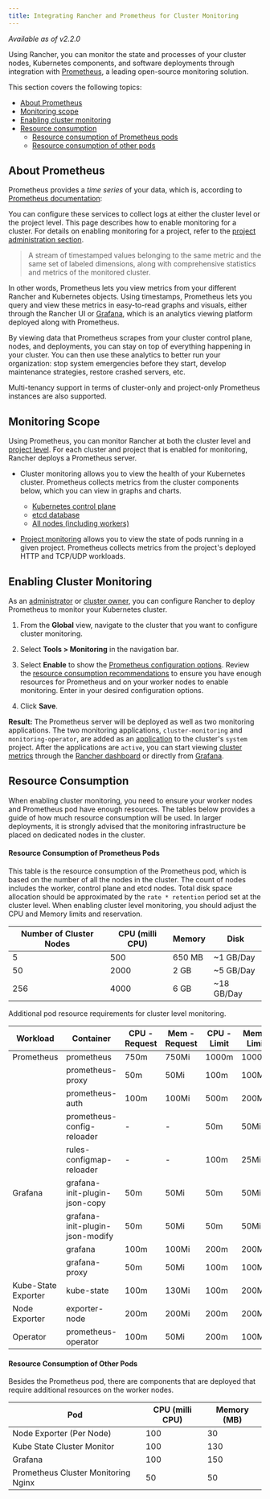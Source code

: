 ```yaml
---
title: Integrating Rancher and Prometheus for Cluster Monitoring
---
```


_Available as of v2.2.0_

Using Rancher, you can monitor the state and processes of your cluster nodes, Kubernetes components, and software deployments through integration with [Prometheus](https://prometheus.io/), a leading open-source monitoring solution.

This section covers the following topics:

- [About Prometheus](#about-prometheus)
- [Monitoring scope](#monitoring-scope)
- [Enabling cluster monitoring](#enabling-cluster-monitoring)
- [Resource consumption](#resource-consumption)
  - [Resource consumption of Prometheus pods](#resource-consumption-of-prometheus-pods)
  - [Resource consumption of other pods](#resources-consumption-of-other-pods)

## About Prometheus

Prometheus provides a _time series_ of your data, which is, according to [Prometheus documentation](https://prometheus.io/docs/concepts/data_model/):

You can configure these services to collect logs at either the cluster level or the project level. This page describes how to enable monitoring for a cluster. For details on enabling monitoring for a project, refer to the [project administration section](/docs/project-admin/tools/monitoring/).

>A stream of timestamped values belonging to the same metric and the same set of labeled dimensions, along with comprehensive statistics and metrics of the monitored cluster.

In other words, Prometheus lets you view metrics from your different Rancher and Kubernetes objects. Using timestamps, Prometheus lets you query and view these metrics in easy-to-read graphs and visuals, either through the Rancher UI or [Grafana](https://grafana.com/), which is an analytics viewing platform deployed along with Prometheus.

By viewing data that Prometheus scrapes from your cluster control plane, nodes, and deployments, you can stay on top of everything happening in your cluster. You can then use these analytics to better run your organization: stop system emergencies before they start, develop maintenance strategies, restore crashed servers, etc.

Multi-tenancy support in terms of cluster-only and project-only Prometheus instances are also supported.

## Monitoring Scope

Using Prometheus, you can monitor Rancher at both the cluster level and [project level](/docs/project-admin/tools/monitoring/). For each cluster and project that is enabled for monitoring, Rancher deploys a Prometheus server.

- Cluster monitoring allows you to view the health of your Kubernetes cluster. Prometheus collects metrics from the cluster components below, which you can view in graphs and charts.

    - [Kubernetes control plane](/docs/cluster-admin/tools/monitoring/cluster-metrics/#kubernetes-components-metrics)
    - [etcd database](/docs/cluster-admin/tools/monitoring/cluster-metrics/#etcd-metrics)
    - [All nodes (including workers)](/docs/cluster-admin/tools/monitoring/cluster-metrics/#cluster-metrics)

- [Project monitoring](/docs/project-admin/tools/monitoring/) allows you to view the state of pods running in a given project. Prometheus collects metrics from the project's deployed HTTP and TCP/UDP workloads.

## Enabling Cluster Monitoring

As an [administrator](/docs/admin-settings/rbac/global-permissions/) or [cluster owner](/docs/admin-settings/rbac/cluster-project-roles/#cluster-roles), you can configure Rancher to deploy Prometheus to monitor your Kubernetes cluster.

1. From the **Global** view, navigate to the cluster that you want to configure cluster monitoring.

1. Select **Tools > Monitoring** in the navigation bar.

1. Select **Enable** to show the [Prometheus configuration options](/docs/cluster-admin/tools/monitoring/prometheus/). Review the [resource consumption recommendations](#resource-consumption) to ensure you have enough resources for Prometheus and on your worker nodes to enable monitoring. Enter in your desired configuration options.

1. Click **Save**.

**Result:** The Prometheus server will be deployed as well as two monitoring applications. The two monitoring applications, `cluster-monitoring` and `monitoring-operator`, are added as an [application](/docs/catalog/apps/) to the cluster's `system` project. After the applications are `active`, you can start viewing [cluster metrics](/docs/cluster-admin/tools/monitoring/cluster-metrics/) through the [Rancher dashboard](/docs/cluster-admin/tools/monitoring/viewing-metrics/#rancher-dashboard) or directly from [Grafana](/docs/cluster-admin/tools/monitoring/#grafana).

## Resource Consumption

When enabling cluster monitoring, you need to ensure your worker nodes and Prometheus pod have enough resources. The tables below provides a guide of how much resource consumption will be used. In larger deployments, it is strongly advised that the monitoring infrastructure be placed on dedicated nodes in the cluster.

#### Resource Consumption of Prometheus Pods

This table is the resource consumption of the Prometheus pod, which is based on the number of all the nodes in the cluster. The count of nodes includes the worker, control plane and etcd nodes. Total disk space allocation should be approximated by the `rate * retention` period set at the cluster level. When enabling cluster level monitoring, you should adjust the CPU and Memory limits and reservation.

Number of Cluster Nodes | CPU (milli CPU) | Memory | Disk
------------------------|-----|--------|------
5 | 500 | 650 MB | ~1 GB/Day
50| 2000 | 2 GB | ~5 GB/Day
256| 4000 | 6 GB | ~18 GB/Day

Additional pod resource requirements for cluster level monitoring.

| Workload            |      Container                  | CPU - Request | Mem - Request | CPU - Limit | Mem - Limit | Configurable |
|---------------------|---------------------------------|---------------|---------------|-------------|-------------|--------------|
| Prometheus          | prometheus                      |     750m      |     750Mi     |    1000m    |    1000Mi   |       Y      |
|                     | prometheus-proxy                |      50m      |      50Mi     |     100m    |     100Mi   |       Y      |
|                     | prometheus-auth                 |     100m      |     100Mi     |     500m    |     200Mi   |       Y      |
|                     | prometheus-config-reloader      |       -       |       -       |      50m    |      50Mi   |       N      |
|                     | rules-configmap-reloader        |       -       |       -       |     100m    |      25Mi   |       N      |
| Grafana             | grafana-init-plugin-json-copy   |      50m      |      50Mi     |      50m    |      50Mi   |       Y      |
|                     | grafana-init-plugin-json-modify |      50m      |      50Mi     |      50m    |      50Mi   |       Y      |
|                     | grafana                         |     100m      |     100Mi     |     200m    |     200Mi   |       Y      |
|                     | grafana-proxy                   |      50m      |      50Mi     |     100m    |     100Mi   |       Y      |
| Kube-State Exporter | kube-state                      |     100m      |     130Mi     |     100m    |     200Mi   |       Y      |
| Node Exporter       | exporter-node                   |     200m      |     200Mi     |     200m    |     200Mi   |       Y      |
| Operator            | prometheus-operator             |     100m      |      50Mi     |     200m    |     100Mi   |       Y      |


#### Resource Consumption of Other Pods

Besides the Prometheus pod, there are components that are deployed that require additional resources on the worker nodes.

Pod | CPU (milli CPU) | Memory (MB)
----|-----------------|------------
Node Exporter (Per Node) | 100 | 30
Kube State Cluster Monitor | 100 | 130
Grafana | 100 | 150
Prometheus Cluster Monitoring Nginx | 50 | 50